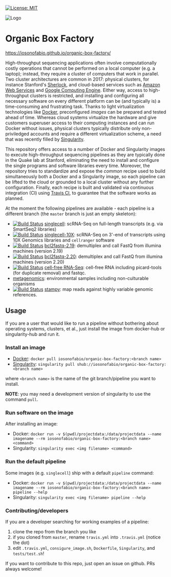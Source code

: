 [![License: MIT](https://img.shields.io/badge/License-MIT-yellow.svg)](https://opensource.org/licenses/MIT)

![Logo](logo.png)
# Organic Box Factory
https://iosonofabio.github.io/organic-box-factory/

High-throughput sequencing applications often involve computationally costly operations that cannot be performed on a local computer (e.g. a laptop); instead, they require a cluster of computers that work in parallel. Two cluster architectures are common in 2017: physical clusters, for instance Stanford's [Sherlock](http://sherlock.stanford.edu/mediawiki/index.php/Main_Page), and cloud-based services such as [Amazon Web Services](https://aws.amazon.com/) and [Google Computing Engine](https://cloud.google.com/compute/). Either way, access to high-throughput clusters is restricted, and installing and configuring all necessary software on every different platform can be (and typically is) a time-consuming and frustrating task. Thanks to light virtualization technologies like [Docker](https://www.docker.com/), preconfigured *images* can be prepared and tested ahead of time. Whereas cloud systems virtualize the hardware and give customers superuser access to their computing instances and can run Docker without issues, physical clusters typically distribute only non-priviledged accounts and require a different virtualization scheme, a need that was recently filled by [Singularity](http://singularity.lbl.gov/).

This repository offers access to a number of Docker and Singularity images to execute high-throughput sequencing pipelines as they are typically done in the Quake lab at Stanford, eliminating the need to install and configure the single programs and software libraries every time. Moreover, the repository tries to standardize and expose the *common* recipe used to build simultaneously both a Docker and a Singularity image, so each pipeline can be lifted to the cloud or grounded to a local cluster without any further configuration. Finally, each recipe is built and validated via continuous integration (CI) using [Travis CI](https://travis-ci.org/), to guarantee that the software works as planned.


At the moment the following pipelines are available - each pipeline is a different branch (the `master` branch is just an empty skeleton):

 - [![Build Status](https://travis-ci.org/iosonofabio/organic-box-factory.svg?branch=singlecell)](https://travis-ci.org/iosonofabio/organic-box-factory) [singlecell](https://github.com/iosonofabio/organic-box-factory/tree/singlecell): scRNA-Seq on full-length transcripts (e.g. via SmartSeq2 libraries)
 - [![Build Status](https://travis-ci.org/iosonofabio/organic-box-factory.svg?branch=singlecell-10X)](https://travis-ci.org/iosonofabio/organic-box-factory) [singlecell-10X](https://github.com/iosonofabio/organic-box-factory/tree/singlecell-10X): scRNA-Seq on 3'-end of transcripts using 10X Genomics libraries and `cellranger` software
 - [![Build Status](https://travis-ci.org/iosonofabio/organic-box-factory.svg?branch=bcl2fastq)](https://travis-ci.org/iosonofabio/organic-box-factory) [bcl2fastq-2.19](https://github.com/iosonofabio/organic-box-factory/tree/bcl2fastq): demultiplex and call FastQ from illumina machines (version 2.19)
 - [![Build Status](https://travis-ci.org/iosonofabio/organic-box-factory.svg?branch=bcl2fastq-2.20)](https://travis-ci.org/iosonofabio/organic-box-factory) [bcl2fastq-2.20](https://github.com/iosonofabio/organic-box-factory/tree/bcl2fastq-2.20): demultiplex and call FastQ from illumina machines (version 2.20)
 - [![Build Status](https://travis-ci.org/iosonofabio/organic-box-factory.svg?branch=cellfreeRNA)](https://travis-ci.org/iosonofabio/organic-box-factory) [cell-free RNA-Seq](https://github.com/iosonofabio/organic-box-factory/tree/cellfreeRNA): cell-free RNA including picard-tools (for duplicate removal) and fastqc.
 - [metagenomics](https://github.com/iosonofabio/organic-box-factory/tree/metagenomics): environmental samples including non-culturable organisms
 - [![Build Status](https://travis-ci.org/iosonofabio/organic-box-factory.svg?branch=stampy)](https://travis-ci.org/iosonofabio/organic-box-factory) [stampy](https://github.com/iosonofabio/organic-box-factory/tree/stampy): map reads against highly variable genomic references.

## Usage
If you are a user that would like to run a pipeline without bothering about operating systems, clusters, et al., just install the image from docker-hub or singularity-hub and run it.

### Install an image
 - [Docker](https://hub.docker.com/r/iosonofabio/organic-box-factory/): `docker pull iosonofabio/organic-box-factory:<branch name>`
 - [Singularity](https://singularity-hub.org/collections/141/): `singularity pull shub://iosonofabio/organic-box-factory:<branch name>`

where `<branch name>` is the name of the git branch/pipeline you want to install.

**NOTE**: you may need a development version of singularity to use the command `pull`.

### Run software on the image
After installing an image:
 - Docker: `docker run -v $(pwd)/projectdata:/data/projectdata --name imagename --rm iosonofabio/organic-box-factory:<branch name> <command>`
 - Singularity: `singularity exec <img filename> <command>`

### Run the default pipeline
Some images (e.g. `singlecell`) ship with a default `pipeline` command:
 - Docker: `docker run -v $(pwd)/projectdata:/data/projectdata --name imagename --rm iosonofabio/organic-box-factory:<branch name> pipeline --help`
 - Singularity: `singularity exec <img filename> pipeline --help`

### Contributing/developers
If you are a developer searching for working examples of a pipeline:
1. clone the repo from the branch you like
2. if you cloned from `master`, rename `travis.yml` into `.travis.yml` (notice the dot)
3. edit `.travis.yml`, `consigure_image.sh`, `Dockerfile`, `Singularity`, and `tests/test.sh`!

If you want to contribute to this repo, just open an issue on github. PRs always welcome!
